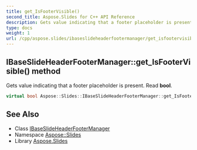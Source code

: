 ```yaml
---
title: get_IsFooterVisible()
second_title: Aspose.Slides for C++ API Reference
description: Gets value indicating that a footer placeholder is present. Read bool.
type: docs
weight: 1
url: /cpp/aspose.slides/ibaseslideheaderfootermanager/get_isfootervisible/
---
```

## IBaseSlideHeaderFooterManager::get_IsFooterVisible() method


Gets value indicating that a footer placeholder is present. Read **bool**.

```cpp
virtual bool Aspose::Slides::IBaseSlideHeaderFooterManager::get_IsFooterVisible()=0
```

## See Also

* Class [IBaseSlideHeaderFooterManager](./)
* Namespace [Aspose::Slides](../)
* Library [Aspose.Slides](../../)